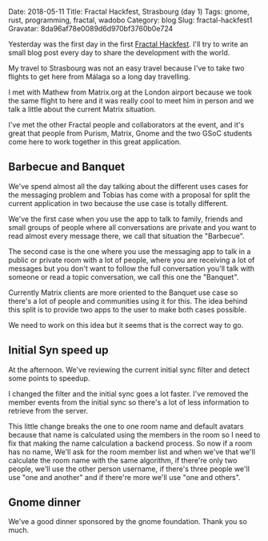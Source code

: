 Date: 2018-05-11
Title: Fractal Hackfest, Strasbourg (day 1)
Tags: gnome, rust, programming, fractal, wadobo
Category: blog
Slug: fractal-hackfest1
Gravatar: 8da96af78e0089d6d970bf3760b0e724

Yesterday was the first day in the first [Fractal Hackfest][1]. I'll try to
write an small blog post every day to share the development with the world.

My travel to Strasbourg was not an easy travel because I've to take two
flights to get here from Málaga so a long day travelling.

I met with Mathew from Matrix.org at the London airport because we took the
same flight to here and it was really cool to meet him in person and we
talk a little about the current Matrix situation.

I've met the other Fractal people and collaborators at the event, and it's
great that people from Purism, Matrix, Gnome and the two GSoC students come
here to work together in this great application.

## Barbecue and Banquet

We've spend almost all the day talking about the different uses cases for
the messaging problem and Tobias has come with a proposal for split the
current application in two because the use case is totally different.

We've the first case when you use the app to talk to family, friends and
small groups of people where all conversations are private and you want to
read almost every message there, we call that situation the "Barbecue".

The second case is the one where you use the messaging app to talk in a
public or private room with a lot of people, where you are receiving a lot
of messages but you don't want to follow the full conversation you'll talk
with someone or read a topic conversation, we call this one the "Banquet".

Currently Matrix clients are more oriented to the Banquet use case so
there's a lot of people and communities using it for this. The idea behind
this split is to provide two apps to the user to make both cases possible.

We need to work on this idea but it seems that is the correct way to go.

## Initial Syn speed up

At the afternoon. We've reviewing the current initial sync filter and
detect some points to speedup.

I changed the filter and the initial sync goes a lot faster. I've removed
the member events from the initial sync so there's a lot of less
information to retrieve from the server.

This little change breaks the one to one room name and default avatars
because that name is calculated using the members in the room so I need to
fix that making the name calculation a backend process. So now if a room
has no name, We'll ask for the room member list and when we've that we'll
calculate the room name with the same algorithm, if there're only two
people, we'll use the other person username, if there's three people we'll
use "one and another" and if there're more we'll use "one and others".

## Gnome dinner

We've a good dinner sponsored by the gnome foundation. Thank you so much.

[1]: https://wiki.gnome.org/Hackfests/Fractal2018
